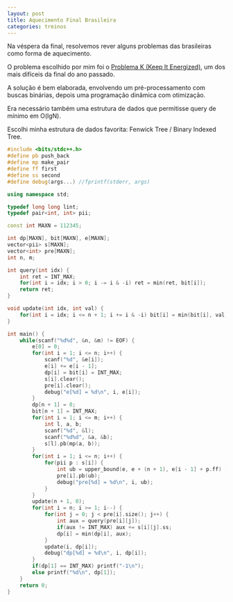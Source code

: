 ```yaml
---
layout: post
title: Aquecimento Final Brasileira
categories: treinos
---
```


Na véspera da final, resolvemos rever alguns problemas das brasileiras como forma de aquecimento.

O problema escolhido por mim foi o [Problema K (Keep It Energized)](https://icpcarchive.ecs.baylor.edu/index.php?option=com_onlinejudge&Itemid=8&page=show_problem&problem=5225), um dos mais difíceis da final do ano passado.

A solução é bem elaborada, envolvendo um pré-processamento com buscas binárias, depois uma programação dinâmica com otimização.

Era necessário também uma estrutura de dados que permitisse query de mínimo em O(lgN).

Escolhi minha estrutura de dados favorita: Fenwick Tree / Binary Indexed Tree.

```c++
#include <bits/stdc++.h>
#define pb push_back
#define mp make_pair
#define ff first
#define ss second
#define debug(args...) //fprintf(stderr, args)

using namespace std;

typedef long long lint;
typedef pair<int, int> pii;

const int MAXN = 112345;

int dp[MAXN], bit[MAXN], e[MAXN];
vector<pii> s[MAXN];
vector<int> pre[MAXN];
int n, m;

int query(int idx) {
    int ret = INT_MAX;
    for(int i = idx; i > 0; i -= i & -i) ret = min(ret, bit[i]);
    return ret;
}

void update(int idx, int val) {
    for(int i = idx; i <= n + 1; i += i & -i) bit[i] = min(bit[i], val);
}

int main() {
    while(scanf("%d%d", &n, &m) != EOF) {
        e[0] = 0;
        for(int i = 1; i <= n; i++) {
            scanf("%d", &e[i]);
            e[i] += e[i - 1];
            dp[i] = bit[i] = INT_MAX;
            s[i].clear();
            pre[i].clear();
            debug("e[%d] = %d\n", i, e[i]);
        }
        dp[n + 1] = 0;
        bit[n + 1] = INT_MAX;
        for(int i = 1; i <= m; i++) {
            int l, a, b;
            scanf("%d", &l);
            scanf("%d%d", &a, &b);
            s[l].pb(mp(a, b));
        }
        for(int i = 1; i <= n; i++) {
            for(pii p : s[i]) {
                int ub = upper_bound(e, e + (n + 1), e[i - 1] + p.ff) - e;
                pre[i].pb(ub);
                debug("pre[%d] = %d\n", i, ub);
            }
        }
        update(n + 1, 0);
        for(int i = n; i >= 1; i--) {
            for(int j = 0; j < pre[i].size(); j++) {
                int aux = query(pre[i][j]);
                if(aux != INT_MAX) aux += s[i][j].ss;
                dp[i] = min(dp[i], aux);
            }
            update(i, dp[i]);
            debug("dp[%d] = %d\n", i, dp[i]);
        }
        if(dp[1] == INT_MAX) printf("-1\n");
        else printf("%d\n", dp[1]);
    }
    return 0;
}

```